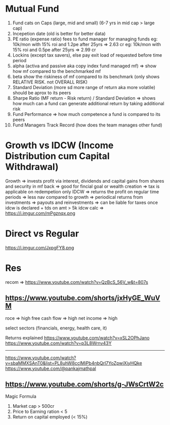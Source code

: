 # Mutual Fund

1. Fund cats on Caps (large, mid and small) (6-7 yrs in mid cap > large cap)
2. Incepetion date (old is better for better data)
3. PE ratio (expense ratio) fees to fund manager for managing funds 
	eg: 10k/mon with 15% roi and 1.2pe after 25yrs => 2.63 cr 
	eg: 10k/mon with 15% roi and 0.5pe after 25yrs => 2.99 cr 
4. Lockins (except tax savers), else pay exit load of requested before time period
5. alpha (activa and passive aka copy index fund managed mf) => show how mf compared to the benchmarked mf
6. beta show the riskiness of mf compared to its benchmark (only shows RELATIVE RISK. not OVERALL RISK)
7. Standard Deviation (more sd more range of return aka more volatile) should be aprox to its peers
8. Sharpe Ratio (MF return - Risk return) / Standard Deviation	=> shows how much can a fund can generate additional return by taking additional risk
9. Fund Performance => how much competence a fund is compared to its peers
10. Fund Managers Track Record (how does the team manages other fund)


# Growth vs IDCW (Income Distribution cum Capital Withdrawal)
Growth 	=> invests profit via interest, dividends and capital gains from shares and security  in mf back
		=> good for fincial goal or wealth creation
		=> tax is applicable on redempetion only
IDCW 	=> returns the profit on regular time periods
		=> less nav compared to growth
		=> periodical returns from investments
		=> payouts and reinvestments
		=> can be liable for taxes once idcw is declared + tds on amt > 5k idcw
calc => https://i.imgur.com/mPgznqx.png

# Direct vs Regular
https://i.imgur.com/JxpgFY8.png

# Res
recom => https://www.youtube.com/watch?v=QzBcS_56V_w&t=807s

https://www.youtube.com/shorts/jxHyGE_WuVM
---
roce => high
free cash flow => high
net income => high

select sectors (financials, energy, health care, it)

Returns explained
https://www.youtube.com/watch?v=xSL2OPhJano
https://www.youtube.com/watch?v=p3L8Wrnv43Y

---
https://www.youtube.com/watch?v=sbaMMXSAnT0&list=PL8uhW8cclMiPb4nbQrl7YoZpwiXiyHQke
https://www.youtube.com/@pankajmathpal

https://www.youtube.com/shorts/g-JWsCrtW2c
---
Magic Formula

1. Market cap > 500cr
2. Price to Earning ration < 5
3. Return on capital employed (< 15%)
